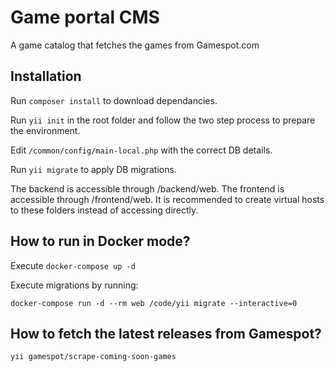 Game portal CMS
===============================

A game catalog that fetches the games from Gamespot.com


Installation
---
Run `composer install` to download dependancies.

Run `yii init` in the root folder and follow the two step process to prepare the environment.

Edit `/common/config/main-local.php` with the correct DB details.

Run `yii migrate` to apply DB migrations.

The backend is accessible through /backend/web.
The frontend is accessible through /frontend/web. It is recommended to create virtual hosts to these folders instead of accessing directly.

How to run in Docker mode?
---
Execute `docker-compose up -d`

Execute migrations by running:

`docker-compose run -d --rm web /code/yii migrate --interactive=0`

How to fetch the latest releases from Gamespot?
---

    yii gamespot/scrape-coming-soon-games